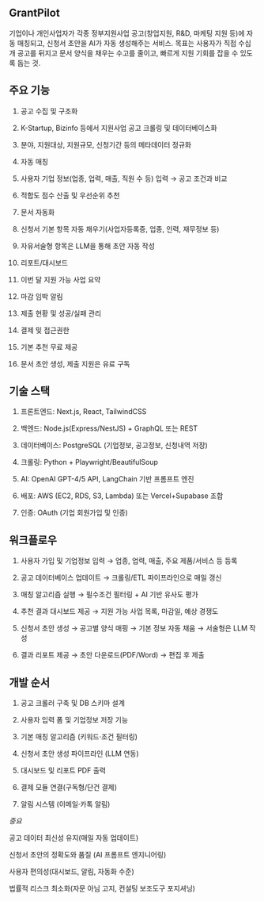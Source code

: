## GrantPilot

기업이나 개인사업자가 각종 정부지원사업 공고(창업지원, R&D, 마케팅 지원 등)에 자동 매칭되고, 신청서 초안을 AI가 자동 생성해주는 서비스.
목표는 사용자가 직접 수십 개 공고를 뒤지고 문서 양식을 채우는 수고를 줄이고, 빠르게 지원 기회를 잡을 수 있도록 돕는 것.

## 주요 기능

1. 공고 수집 및 구조화

2. K-Startup, Bizinfo 등에서 지원사업 공고 크롤링 및 데이터베이스화

3. 분야, 지원대상, 지원규모, 신청기간 등의 메타데이터 정규화

4. 자동 매칭

5. 사용자 기업 정보(업종, 업력, 매출, 직원 수 등) 입력 → 공고 조건과 비교

6. 적합도 점수 산출 및 우선순위 추천

7. 문서 자동화

8. 신청서 기본 항목 자동 채우기(사업자등록증, 업종, 인력, 재무정보 등)

9. 자유서술형 항목은 LLM을 통해 초안 자동 작성

10. 리포트/대시보드

11. 이번 달 지원 가능 사업 요약

12. 마감 임박 알림

13. 제출 현황 및 성공/실패 관리

14. 결제 및 접근권한

15. 기본 추천 무료 제공

16. 문서 초안 생성, 제출 지원은 유료 구독

## 기술 스택

1. 프론트엔드: Next.js, React, TailwindCSS

2. 백엔드: Node.js(Express/NestJS) + GraphQL 또는 REST

3. 데이터베이스: PostgreSQL (기업정보, 공고정보, 신청내역 저장)

4. 크롤링: Python + Playwright/BeautifulSoup

5. AI: OpenAI GPT-4/5 API, LangChain 기반 프롬프트 엔진

6. 배포: AWS (EC2, RDS, S3, Lambda) 또는 Vercel+Supabase 조합

7. 인증: OAuth (기업 회원가입 및 인증)

## 워크플로우

1. 사용자 가입 및 기업정보 입력
→ 업종, 업력, 매출, 주요 제품/서비스 등 등록

2. 공고 데이터베이스 업데이트
→ 크롤링/ETL 파이프라인으로 매일 갱신

3. 매칭 알고리즘 실행
→ 필수조건 필터링 + AI 기반 유사도 평가

4. 추천 결과 대시보드 제공
→ 지원 가능 사업 목록, 마감일, 예상 경쟁도

5. 신청서 초안 생성
→ 공고별 양식 매핑 → 기본 정보 자동 채움 → 서술형은 LLM 작성

6. 결과 리포트 제공
→ 초안 다운로드(PDF/Word) → 편집 후 제출

## 개발 순서

1. 공고 크롤러 구축 및 DB 스키마 설계

2. 사용자 입력 폼 및 기업정보 저장 기능

3. 기본 매칭 알고리즘 (키워드·조건 필터링)

4. 신청서 초안 생성 파이프라인 (LLM 연동)

5. 대시보드 및 리포트 PDF 출력

6. 결제 모듈 연결(구독형/단건 결제)

7. 알림 시스템 (이메일·카톡 알림)


*중요*

공고 데이터 최신성 유지(매일 자동 업데이트)

신청서 초안의 정확도와 품질 (AI 프롬프트 엔지니어링)

사용자 편의성(대시보드, 알림, 자동화 수준)

법률적 리스크 최소화(자문 아님 고지, 컨설팅 보조도구 포지셔닝)
